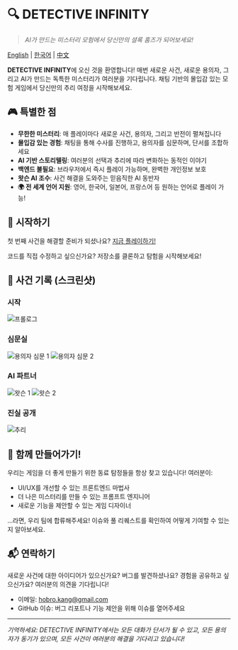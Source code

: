 # 🔍 DETECTIVE INFINITY

> *AI가 만드는 미스터리 모험에서 당신만의 셜록 홈즈가 되어보세요!*

[English](https://github.com/kanghohyeong/detective-infinity/blob/master/README.md) | [한국어](https://github.com/kanghohyeong/detective-infinity/blob/master/README.ko.md) | [中文](https://github.com/kanghohyeong/detective-infinity/blob/master/README.zh.md)

**DETECTIVE INFINITY**에 오신 것을 환영합니다! 매번 새로운 사건, 새로운 용의자, 그리고 AI가 만드는 독특한 미스터리가 여러분을 기다립니다. 채팅 기반의 몰입감 있는 모험 게임에서 당신만의 추리 여정을 시작해보세요.

## 🎮 특별한 점

- **무한한 미스터리**: 매 플레이마다 새로운 사건, 용의자, 그리고 반전이 펼쳐집니다
- **몰입감 있는 경험**: 채팅을 통해 수사를 진행하고, 용의자를 심문하며, 단서를 조합하세요
- **AI 기반 스토리텔링**: 여러분의 선택과 추리에 따라 변화하는 동적인 이야기
- **백엔드 불필요**: 브라우저에서 즉시 플레이 가능하며, 완벽한 개인정보 보호
- **왓슨 AI 조수**: 사건 해결을 도와주는 믿음직한 AI 동반자
- **🌍 전 세계 언어 지원**: 영어, 한국어, 일본어, 프랑스어 등 원하는 언어로 플레이 가능!

## 🎯 시작하기

첫 번째 사건을 해결할 준비가 되셨나요? [지금 플레이하기!](https://kanghohyeong.github.io/detective-infinity)

코드를 직접 수정하고 싶으신가요? 저장소를 클론하고 탐험을 시작해보세요!

## 📸 사건 기록 (스크린샷)

### 시작
![프롤로그](https://github.com/kanghohyeong/detective-infinity/assets/63776725/d74d1d1e-592a-47ba-a788-aba358f4705e)

### 심문실
![용의자 심문 1](https://github.com/kanghohyeong/detective-infinity/assets/63776725/50576213-dc5c-4158-95b2-7b73196d8f4b)
![용의자 심문 2](https://github.com/kanghohyeong/detective-infinity/assets/63776725/e7d527f7-d0d7-4e49-8fb6-7e7eb8e9322e)

### AI 파트너
![왓슨 1](https://github.com/kanghohyeong/detective-infinity/assets/63776725/7d605adc-4af3-491f-a29d-d085c215527b)
![왓슨 2](https://github.com/kanghohyeong/detective-infinity/assets/63776725/3e369f80-f1cf-42af-898b-3def8f91d139)

### 진실 공개
![추리](https://github.com/kanghohyeong/detective-infinity/assets/63776725/668d746e-d692-48b2-afae-c9a55eeb63f2)

## 🤝 함께 만들어가기!

우리는 게임을 더 좋게 만들기 위한 동료 탐정들을 항상 찾고 있습니다! 여러분이:
- UI/UX를 개선할 수 있는 프론트엔드 마법사
- 더 나은 미스터리를 만들 수 있는 프롬프트 엔지니어
- 새로운 기능을 제안할 수 있는 게임 디자이너

...라면, 우리 팀에 합류해주세요! 이슈와 풀 리퀘스트를 확인하여 어떻게 기여할 수 있는지 알아보세요.

## 📬 연락하기

새로운 사건에 대한 아이디어가 있으신가요? 버그를 발견하셨나요? 경험을 공유하고 싶으신가요? 여러분의 의견을 기다립니다!

- 이메일: [hobro.kang@gmail.com](mailto:hobro.kang@gmail.com)
- GitHub 이슈: 버그 리포트나 기능 제안을 위해 이슈를 열어주세요

---

*기억하세요: DETECTIVE INFINITY에서는 모든 대화가 단서가 될 수 있고, 모든 용의자가 동기가 있으며, 모든 사건이 여러분의 해결을 기다리고 있습니다!* 